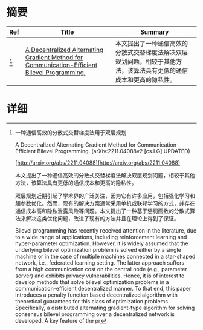 # 摘要

| Ref | Title | Summary |
| --- | --- | --- |
| [^1] | [A Decentralized Alternating Gradient Method for Communication-Efficient Bilevel Programming.](http://arxiv.org/abs/2211.04088) | 本文提出了一种通信高效的分散式交替梯度法解决双层规划问题，相较于其他方法，该算法具有更低的通信成本和更高的隐私性。 |

# 详细

[^1]: 一种通信高效的分散式交替梯度法用于双层规划

    A Decentralized Alternating Gradient Method for Communication-Efficient Bilevel Programming. (arXiv:2211.04088v2 [cs.LG] UPDATED)

    [http://arxiv.org/abs/2211.04088](http://arxiv.org/abs/2211.04088)

    本文提出了一种通信高效的分散式交替梯度法解决双层规划问题，相较于其他方法，该算法具有更低的通信成本和更高的隐私性。

    

    双层规划近期引起了学术界的广泛关注，因为它有许多应用，包括强化学习和超参数优化。然而，现有的解决方案通常采用单机或联邦学习的方式，并存在通信成本高和隐私泄露风险等问题。本文提出了一种基于惩罚函数的分散式算法来解决这类优化问题，改进了现有的方法并且在理论上得到了保证。

    Bilevel programming has recently received attention in the literature, due to a wide range of applications, including reinforcement learning and hyper-parameter optimization. However, it is widely assumed that the underlying bilevel optimization problem is solved either by a single machine or in the case of multiple machines connected in a star-shaped network, i.e., federated learning setting. The latter approach suffers from a high communication cost on the central node (e.g., parameter server) and exhibits privacy vulnerabilities. Hence, it is of interest to develop methods that solve bilevel optimization problems in a communication-efficient decentralized manner. To that end, this paper introduces a penalty function based decentralized algorithm with theoretical guarantees for this class of optimization problems. Specifically, a distributed alternating gradient-type algorithm for solving consensus bilevel programming over a decentralized network is developed. A key feature of the pr
    

